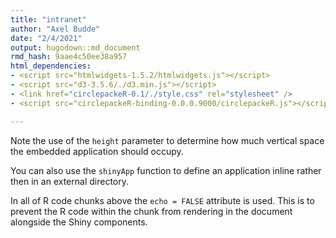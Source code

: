 ```yaml
---
title: "intranet"
author: "Axel Budde"
date: "2/4/2021"
output: hugodown::md_document
rmd_hash: 9aae4c50ee38a957
html_dependencies:
- <script src="htmlwidgets-1.5.2/htmlwidgets.js"></script>
- <script src="d3-3.5.6/./d3.min.js"></script>
- <link href="circlepackeR-0.1/./style.css" rel="stylesheet" />
- <script src="circlepackeR-binding-0.0.0.9000/circlepackeR.js"></script>

---
```


Note the use of the `height` parameter to determine how much vertical space the embedded application should occupy.

You can also use the `shinyApp` function to define an application inline rather then in an external directory.

In all of R code chunks above the `echo = FALSE` attribute is used. This is to prevent the R code within the chunk from rendering in the document alongside the Shiny components.

<div class="highlight">

<div id="htmlwidget-e94950bb35e903b2e7d7" style="width:700px;height:593.28px;" class="circlepackeR html-widget"></div>
<script type="application/json" data-for="htmlwidget-e94950bb35e903b2e7d7">{"x":{"data":{"name":"world","children":[{"name":"MHH","children":[{"name":"AP 1","ap":"AP 1","partner":"MHH","value":516860,"world":"world"},{"name":"AP 2","ap":"AP 2","partner":"MHH","value":358000,"world":"world"},{"name":"AP 3","ap":"AP 3","partner":"MHH","value":53229,"world":"world"}]},{"name":"EKUT","children":[{"name":"AP 2","ap":"AP 2","partner":"EKUT","value":104747,"world":"world"},{"name":"AP 3","ap":"AP 3","partner":"EKUT","value":259303,"world":"world"},{"name":"AP 6","ap":"AP 6","partner":"EKUT","value":358000,"world":"world"}]},{"name":"Charité","children":[{"name":"AP 1","ap":"AP 1","partner":"Charité","value":271310,"world":"world"},{"name":"AP 2","ap":"AP 2","partner":"Charité","value":78988,"world":"world"},{"name":"AP 3","ap":"AP 3","partner":"Charité","value":279896,"world":"world"},{"name":"AP 4","ap":"AP 4","partner":"Charité","value":53229,"world":"world"},{"name":"AP 6","ap":"AP 6","partner":"Charité","value":358000,"world":"world"},{"name":"AP 7","ap":"AP 7","partner":"Charité","value":175149,"world":"world"},{"name":"AP DZHK","ap":"AP DZHK","partner":"Charité","value":74676,"world":"world"}]},{"name":"UMG","children":[{"name":"AP 1","ap":"AP 1","partner":"UMG","value":209494,"world":"world"},{"name":"AP 3","ap":"AP 3","partner":"UMG","value":104747,"world":"world"},{"name":"AP 5","ap":"AP 5","partner":"UMG","value":61815,"world":"world"},{"name":"AP 6","ap":"AP 6","partner":"UMG","value":358000,"world":"world"},{"name":"AP DZHK","ap":"AP DZHK","partner":"UMG","value":498968,"world":"world"}]},{"name":"UKK","children":[{"name":"AP 1","ap":"AP 1","partner":"UKK","value":37766,"world":"world"},{"name":"AP 6","ap":"AP 6","partner":"UKK","value":358000,"world":"world"}]},{"name":"UKSH Kiel","children":[{"name":"AP 1","ap":"AP 1","partner":"UKSH Kiel","value":80698,"world":"world"},{"name":"AP 6","ap":"AP 6","partner":"UKSH Kiel","value":179000,"world":"world"}]},{"name":"LMU","children":[{"name":"AP 1","ap":"AP 1","partner":"LMU","value":78988,"world":"world"},{"name":"AP 6","ap":"AP 6","partner":"LMU","value":358000,"world":"world"}]},{"name":"TUM","children":[{"name":"AP 1","ap":"AP 1","partner":"TUM","value":25759,"world":"world"},{"name":"AP 2","ap":"AP 2","partner":"TUM","value":53229,"world":"world"},{"name":"AP 4","ap":"AP 4","partner":"TUM","value":25759,"world":"world"}]},{"name":"UKA","children":[{"name":"AP 1","ap":"AP 1","partner":"UKA","value":53229,"world":"world"},{"name":"AP 3","ap":"AP 3","partner":"UKA","value":89284,"world":"world"},{"name":"AP 6","ap":"AP 6","partner":"UKA","value":358000,"world":"world"}]},{"name":"UKB","children":[{"name":"AP 1","ap":"AP 1","partner":"UKB","value":175149,"world":"world"},{"name":"AP 4","ap":"AP 4","partner":"UKB","value":17173,"world":"world"},{"name":"AP 6","ap":"AP 6","partner":"UKB","value":358000,"world":"world"}]},{"name":"UKEr","children":[{"name":"AP 1","ap":"AP 1","partner":"UKEr","value":8586,"world":"world"},{"name":"AP 2","ap":"AP 2","partner":"UKEr","value":113334,"world":"world"}]},{"name":"FAU","children":[{"name":"AP 1","ap":"AP 1","partner":"FAU","value":70402,"world":"world"},{"name":"AP 2","ap":"AP 2","partner":"FAU","value":44642,"world":"world"}]},{"name":"UKF","children":[{"name":"AP 1","ap":"AP 1","partner":"UKF","value":70402,"world":"world"},{"name":"AP 6","ap":"AP 6","partner":"UKF","value":358000,"world":"world"}]},{"name":"UKJ","children":[{"name":"AP 1","ap":"AP 1","partner":"UKJ","value":44642,"world":"world"},{"name":"AP 6","ap":"AP 6","partner":"UKJ","value":358000,"world":"world"}]},{"name":"UKL","children":[{"name":"AP 1","ap":"AP 1","partner":"UKL","value":87574,"world":"world"},{"name":"AP 6","ap":"AP 6","partner":"UKL","value":358000,"world":"world"}]},{"name":"UKHD","children":[{"name":"AP 6","ap":"AP 6","partner":"UKHD","value":358000,"world":"world"},{"name":"AP 1","ap":"AP 1","partner":"UKHD","value":236964,"world":"world"},{"name":"AP 2","ap":"AP 2","partner":"UKHD","value":53229,"world":"world"},{"name":"AP 4","ap":"AP 4","partner":"UKHD","value":61815,"world":"world"}]},{"name":"UKSH Lübeck","children":[{"name":"AP 1","ap":"AP 1","partner":"UKSH Lübeck","value":51519,"world":"world"},{"name":"AP 2","ap":"AP 2","partner":"UKSH Lübeck","value":25759,"world":"world"},{"name":"AP 6","ap":"AP 6","partner":"UKSH Lübeck","value":179000,"world":"world"}]},{"name":"UKU","children":[{"name":"AP 1","ap":"AP 1","partner":"UKU","value":25759,"world":"world"},{"name":"AP 6","ap":"AP 6","partner":"UKU","value":358000,"world":"world"}]},{"name":"UMDD","children":[{"name":"AP 1","ap":"AP 1","partner":"UMDD","value":44642,"world":"world"},{"name":"AP 6","ap":"AP 6","partner":"UMDD","value":358000,"world":"world"}]},{"name":"UMM","children":[{"name":"AP 1","ap":"AP 1","partner":"UMM","value":25759,"world":"world"},{"name":"AP 2","ap":"AP 2","partner":"UMM","value":70402,"world":"world"},{"name":"AP 6","ap":"AP 6","partner":"UMM","value":358000,"world":"world"}]},{"name":"UKE","children":[{"name":"AP 6","ap":"AP 6","partner":"UKE","value":358000,"world":"world"}]},{"name":"UKFR","children":[{"name":"AP 6","ap":"AP 6","partner":"UKFR","value":358000,"world":"world"}]},{"name":"UKGM","children":[{"name":"AP 6","ap":"AP 6","partner":"UKGM","value":358000,"world":"world"}]},{"name":"UKH","children":[{"name":"AP 6","ap":"AP 6","partner":"UKH","value":358000,"world":"world"}]},{"name":"UKW","children":[{"name":"AP 6","ap":"AP 6","partner":"UKW","value":358000,"world":"world"}]},{"name":"UM","children":[{"name":"AP 6","ap":"AP 6","partner":"UM","value":358000,"world":"world"}]},{"name":"UMMD","children":[{"name":"AP 6","ap":"AP 6","partner":"UMMD","value":358000,"world":"world"}]},{"name":"WWU","children":[{"name":"AP 6","ap":"AP 6","partner":"WWU","value":358000,"world":"world"}]},{"name":"UKAU","children":[{"name":"AP 6","ap":"AP 6","partner":"UKAU","value":499000,"world":"world"}]},{"name":"UKD","children":[{"name":"AP 6","ap":"AP 6","partner":"UKD","value":490000,"world":"world"}]},{"name":"UKR","children":[{"name":"AP 6","ap":"AP 6","partner":"UKR","value":499000,"world":"world"}]},{"name":"UKS","children":[{"name":"AP 6","ap":"AP 6","partner":"UKS","value":499000,"world":"world"}]},{"name":"UMR","children":[{"name":"AP 6","ap":"AP 6","partner":"UMR","value":499000,"world":"world"}]}]},"options":{"size":"value","color_min":"hsl(56,80%,80%)","color_max":"hsl(341,30%,40%)"}},"evals":[],"jsHooks":[]}</script>

</div>

